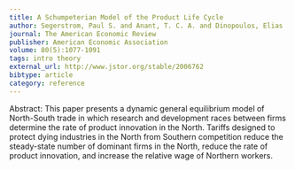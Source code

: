 ```yaml
---
title: A Schumpeterian Model of the Product Life Cycle
author: Segerstrom, Paul S. and Anant, T. C. A. and Dinopoulos, Elias
journal: The American Economic Review
publisher: American Economic Association
volume: 80(5):1077-1091
tags: intro theory
external_url: http://www.jstor.org/stable/2006762
bibtype: article
category: reference
---
```

Abstract: This paper presents a dynamic general equilibrium model of North-South trade in which research and development races between firms determine the rate of product innovation in the North. Tariffs designed to protect dying industries in the North from Southern competition reduce the steady-state number of dominant firms in the North, reduce the rate of product innovation, and increase the relative wage of Northern workers.
